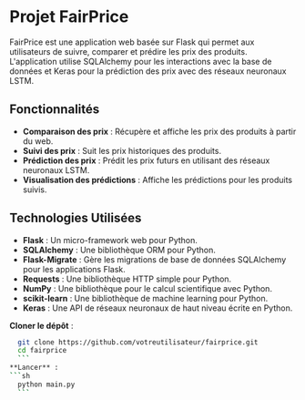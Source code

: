 # Projet FairPrice

FairPrice est une application web basée sur Flask qui permet aux utilisateurs de suivre, comparer et prédire les prix des produits. L'application utilise SQLAlchemy pour les interactions avec la base de données et Keras pour la prédiction des prix avec des réseaux neuronaux LSTM.

## Fonctionnalités

- **Comparaison des prix** : Récupère et affiche les prix des produits à partir du web.
- **Suivi des prix** : Suit les prix historiques des produits.
- **Prédiction des prix** : Prédit les prix futurs en utilisant des réseaux neuronaux LSTM.
- **Visualisation des prédictions** : Affiche les prédictions pour les produits suivis.

## Technologies Utilisées

- **Flask** : Un micro-framework web pour Python.
- **SQLAlchemy** : Une bibliothèque ORM pour Python.
- **Flask-Migrate** : Gère les migrations de base de données SQLAlchemy pour les applications Flask.
- **Requests** : Une bibliothèque HTTP simple pour Python.
- **NumPy** : Une bibliothèque pour le calcul scientifique avec Python.
- **scikit-learn** : Une bibliothèque de machine learning pour Python.
- **Keras** : Une API de réseaux neuronaux de haut niveau écrite en Python.

 **Cloner le dépôt** :
  ```sh
    git clone https://github.com/votreutilisateur/fairprice.git
    cd fairprice
    ```
 **Lancer** :
 ```sh
    python main.py
    ```
